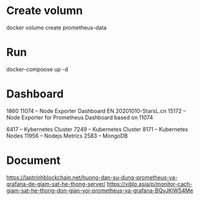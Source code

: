# Create volumn
docker volume create prometheus-data

# Run
docker-compoose up -d

# Dashboard
1860
11074 – Node Exporter Dashboard EN 20201010-StarsL.cn
15172 – Node Exporter for Prometheus Dashboard based on 11074

6417 – Kybernetes Cluster
7249 – Kubernetes Cluster
8171 – Kubernetes Nodes
11956 – Nodejs Metrics
2583 – MongoDB

# Document
https://laptrinhblockchain.net/huong-dan-su-dung-prometheus-va-grafana-de-giam-sat-he-thong-server/
https://viblo.asia/p/monitor-cach-giam-sat-he-thong-don-gian-voi-prometheus-va-grafana-BQyJKjW54Me
